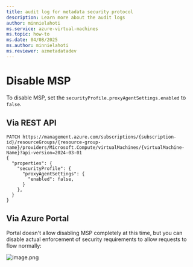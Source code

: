 ```yaml
---
title: audit log for metadata security protocol
description: Learn more about the audit logs
author: minnielahoti
ms.service: azure-virtual-machines
ms.topic: how-to
ms.date: 04/08/2025
ms.author: minnielahoti
ms.reviewer: azmetadatadev
---
```


# Disable MSP

To disable MSP, set the `securityProfile.proxyAgentSettings.enabled` to `false`.

## Via REST API

```http
PATCH https://management.azure.com/subscriptions/{subscription-id}/resourceGroups/{resource-group-name}/providers/Microsoft.Compute/virtualMachines/{virtualMachine-Name}?api-version=2024-03-01
{
  "properties": {
    "securityProfile": {
      "proxyAgentSettings": {
        "enabled": false,
      }
    },
  }
}
```

## Via Azure Portal

Portal doesn't allow disabling MSP completely at this time, but you can disable actual enforcement of security requirements to allow requests to flow normally:

![image.png](../../images/disable-msp-portal.png)
